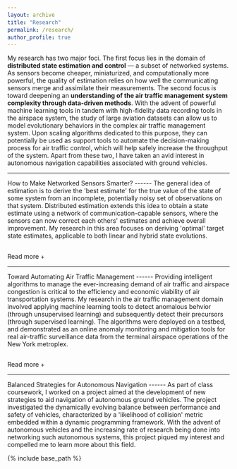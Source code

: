 ```yaml
---
layout: archive
title: "Research"
permalink: /research/
author_profile: true
---
```


My research has two major foci. The first focus lies in the domain of <strong>distributed state estimation and control</strong> — a subset of networked systems. As sensors become cheaper, miniaturized, and computationally more powerful, the quality of estimation relies on how well the communicating sensors merge and assimilate their measurements. The second focus is toward deepening an <strong>understanding of the air traffic management system complexity through data-driven methods</strong>. With the advent of powerful machine learning tools in tandem with high-fidelity data recording tools in the airspace system, the study of large aviation datasets can allow us to model evolutionary behaviors in the complex air traffic management system. Upon scaling algorithms dedicated to this purpose, they can potentially be used as support tools to automate the decision-making process for air traffic control, which will help safely increase the throughput of the system. Apart from these two, I have taken an avid interest in autonomous navigation capabilities associated with ground vehicles.

<hr>
How to Make Networked Sensors Smarter?
------
 <div id="dots" style="display:inline">The general idea of estimation is to derive the 'best estimate' for the true value of the state of some system from an incomplete, potentially noisy set of observations on that system. Distributed estimation extends this idea to obtain a state estimate using a network of communication-capable sensors, where the sensors can now correct each others' estimates and achieve overall improvement. My research in this area focuses on deriving 'optimal' target state estimates, applicable to both linear and hybrid state evolutions.</div>
 <div id="more" style="display:none">The general idea of estimation is to derive the 'best estimate' for the true value of the state of some system from an incomplete, potentially noisy set of observations on that system. Distributed estimation extends this idea to obtain a state estimate using a network of communication-capable sensors, where the sensors can now correct each others' estimates and achieve overall improvement. In a founding consensus-based distributed estimation <a href="https://ieeexplore.ieee.org/abstract/document/5399678">article</a>, Olfati introduced a novel consensus-based update architecture for distributed estimation, albeit developing a sub-optimal version owing to the mathematical and implementational complexity involved in developing an optimal version. I devoted my time to research an <a href="https://ieeexplore.ieee.org/abstract/document/7963859" title="Optimal discrete-time Kalman consensus filter @ ACC2017">optimal form</a> of this Kalman consensus filter (OKCF), where the optimal gains resulted in the best possible MMSE estimate of the target. To improve the applicability of the optimal distributed estimator, I subsequently worked to enhance the algorithm to estimate the <a href="https://digital-library.theiet.org/content/journals/10.1049/iet-cta.2017.1208" title="Distributed State Estimation for a Stochastic Linear Hybrid System over a Sensor Network @ IET">hybrid states</a> of target evolving in a hybrid fashion using the Interacting Multiple Model concept.

 <figure>
  <img src="/images/iet1.png" alt="Distributed Hybrid State Estimator" style="width:40%">
  <figcaption>Architecture of distributed hybrid estimator.</figcaption>
</figure>

<div class="flex-container">
  <div><figure>
  <img src="/images/iet2.jpg" alt="Tracked aircraft trajectory" style="width:80%">
  <figcaption>Tracking an aircraft that switches between left-turn, right-turn and constant-velocity modes, using a network of air-traffic surveillance sensors.</figcaption>
</figure></div>
  <div><figure>
  <img src="/images/iet3.jpg" alt="Aircraft mode porbability" style="width:80%">
  <figcaption>Estimated mode probabaility.</figcaption>
</figure></div>
</div> 
 
During recent months, I have been involved in an investigation to modify the algorithm to allow the sensors to be '<a href="https://ieeexplore.ieee.org/abstract/document/9030070" title="Optimal Kalman Consensus Filter for Weighted Directed Graphs @ CDC2019">naïve</a>', in the sense that some sensors may not be able to obtain measurements from the target, but are relying just on communicated information.</div>
<hr style="height:1pt; visibility:hidden;" />
<btn onclick="myFunction1()" id="myBtn">Read more +</btn> 

<hr>
Toward Automating Air Traffic Management
------
<div id="dot2" style="display:inline"> Providing intelligent algorithms to manage the ever-increasing demand of air traffic and airspace congestion is critical to the efficiency and economic viability of air transportation systems. My research in the air traffic management domain involved applying machine learning tools to detect anomalous behvior (through unsupervised learning) and subsequently detect their precursors (through supervised learning). The algorithms were deployed on a testbed, and demonstrated as an online anomaly monitoring and mitigation tools for real air-traffic surveillance data from the terminal airspace operations of the New York metroplex.
</div>

<div id="mor2" style="display:none"> Providing intelligent algorithms to manage the ever-increasing demand of air traffic and airspace congestion is critical to the efficiency and economic viability of air transportation systems. During my masters program, I undertook research in this domain for a project titled 'Intent-Based Data Mining for Identifying and Classifying Conflict Detection and Resolution from Historical Aircraft Track Data', which coupled together the concepts of machine learning and air traffic management. The project involved applying machine learning techniques to find patterns in trajectory-based operations, and mimic the responses of air traffic controllers and pilots to en-route conflicts. Initially starting with off-the-shelf toolboxes to analyze the aviation datasets, we realized that basic toolboxes like Support Vector Machines and Neural Networks were incapable of learning the intricacies and variabilities of human responses in this context. Therefore, we developed a novel feature-weighted approach to learning, which improved the performance of the supervised learning process. This project exposed me to the inherent challenges of implementing mathematical techniques to such practical systems and motivated me to delve deeper into this field.
<br>

During my Ph.D., I researched anomaly detection in aviation datasets, where the anomalies are closely tied to operational or safety issues in the terminal airspace. Inspired by the <a href="http://icrat.org/ICRAT/seminarContent/2018/papers/ICRAT_2018_paper_39.pdf">work</a> of a colleague, I developed a human-interpretable anomaly detection algorithm — called <a href="https://arc.aiaa.org/doi/abs/10.2514/6.2019-0682" title="Anomaly Detection Using Temporal Logic Based Learning for Terminal Airspace Operations @ SciTech 2019">TempAD</a> — relying on unsupervised machine learning techniques to aid the visualization of anomaly detection models in the physical space. Considering that aviation operations are periodic, I developed a recursive data-driven anomaly detection algorithm — called <a href="https://arc.aiaa.org/doi/10.2514/1.I010711" title="Incremental-Learning-Based Unsupervised Anomaly Detection Algorithm for Terminal Airspace Operations @ JAIS">TempAD-OU</a> (for Overnight Update) — that was capable of maintaining an anomaly detection model library and incrementally adapting it to newly recorded data. This research focused on finding abnormal behavior in the terminal airspace; a complementary problem and a natural next-step is prognosis, i.e., determining the causes — called precursors — for these behaviors in the same dataset. For this purpose, I developed a precursor detection algorithm — called <a href="https://arc.aiaa.org/doi/10.2514/1.D0182" title="Reactive Temporal Logic-Based Precursor Detection Algorithm for Terminal Airspace Operations @ JAT">reactive TempAD</a> — through a supervised learning approach. During recent months, I have been focusing on enhancing these algorithms to be applied to real-time streaming data, so that they can potentially be used as online anomaly monitoring and mitigation tools.

<figure>
  <img src="/images/tempad1.png" alt="Architecture of Anomaly Detection Algorithm" style="width:70%">
  <figcaption>Architecture of anomaly detection algorithm.</figcaption>
</figure>

<figure>
  <img src="/images/NewerSturn.png" alt="Anomaly and Precursor Detection" style="width:50%">
  <figcaption>Anomaly and precursor detection for approach to LGA RWY31.</figcaption>
</figure>

This research for anomaly and precursor detection was a collaborative project with NASA, Mosaic ATM, and Honeywell, and required me to test and then package and deploy the developed algorithms. The algorithms were tested in a realistic scenario on datasets recorded in the New York metroplex airspace region.
<hr style="height:1pt; visibility:hidden;" />
<iframe width="420" height="315"
src="/images/tempad2.mp4">
</iframe></div>
<hr style="height:1pt; visibility:hidden;" />
<btn onclick="myFunction2()" id="myBt2">Read more +</btn> 

<hr>
Balanced Strategies for Autonomous Navigation
------
As part of class coursework, I worked on a project aimed at the development of new strategies to aid navigation of autonomous ground vehicles. The project investigated the dynamically evolving balance between performance and safety of vehicles, characterized by a 'likelihood of collision' metric embedded within a dynamic programming framework. With the advent of autonomous vehicles and the increasing rate of research being done into networking such autonomous systems, this project piqued my interest and compelled me to learn more about this field.

<script>
function myFunction1() {
  var dots = document.getElementById("dots");
  var moreText = document.getElementById("more");
  var btnText = document.getElementById("myBtn");

  if (dots.style.display === "none") {
    dots.style.display = "inline";
    btnText.innerHTML = "Read more +"; 
    moreText.style.display = "none";
  } else {
    dots.style.display = "none";
    btnText.innerHTML = "Read less -"; 
    moreText.style.display = "inline";
  }
}

function myFunction2() {
  var dots2 = document.getElementById("dot2");
  var moreText2 = document.getElementById("mor2");
  var btnText2 = document.getElementById("myBt2");

  if (dots2.style.display === "none") {
    dots2.style.display = "inline";
    btnText2.innerHTML = "Read more +"; 
    moreText2.style.display = "none";
  } else {
    dots2.style.display = "none";
    btnText2.innerHTML = "Read less -"; 
    moreText2.style.display = "inline";
  }
}
</script>

{% include base_path %}

